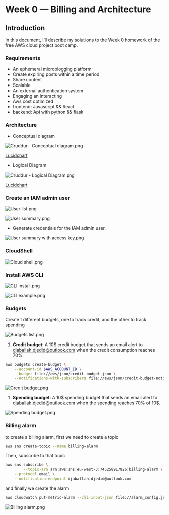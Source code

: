 # Week 0 — Billing and Architecture

## Introduction

In this document, I’ll describe my solutions to the Week 0 homework of the free AWS cloud project boot camp.

### Requirements

- An ephemeral microblogging platform
- Create expiring posts within a time period
- Share content
- Scalable
- An external authentication system
- Engaging an interacting
- Aws cost optimized
- frontend: Javascript && React
- backend: Api with python && flask

### Architecture

- Conceptual diagram

![Cruddur - Conceptual diagram.png](Week%200%20291005c47de3456fa9b7999f3d7cea5b/Cruddur_-_Conceptual_diagram.png)

[Lucidchart](https://lucid.app/lucidchart/599b486c-576d-4081-96da-43bf3697eab7/edit?viewport_loc=-770%2C-264%2C2586%2C1066%2C0_0&invitationId=inv_5a30abc0-f8f5-45cc-9ade-77fea0e7eece)

- Logical Diagram

![Cruddur - Logical Diagram.png](Week%200%20291005c47de3456fa9b7999f3d7cea5b/Cruddur_-_Logical_Diagram.png)

[Lucidchart](https://lucid.app/lucidchart/4ff4003e-b606-4012-9e39-9e7d8bd326a0/edit?viewport_loc=-236%2C123%2C2582%2C1065%2C0_0&invitationId=inv_8cd4f60b-9b44-4acc-a0ee-7d12a38f69ca)

### Create an IAM admin user

![User list.png](Week%200%20291005c47de3456fa9b7999f3d7cea5b/User_list.png)

![User summary.png](Week%200%20291005c47de3456fa9b7999f3d7cea5b/User_summary.png)

- Generate credentials for the IAM admin user.

![User summary with access key.png](Week%200%20291005c47de3456fa9b7999f3d7cea5b/User_summary_with_access_key.png)

### CloudShell

![Cloud shell.png](Week%200%20291005c47de3456fa9b7999f3d7cea5b/Cloud_shell.png)

### Install AWS CLI

![CLI install.png](Week%200%20291005c47de3456fa9b7999f3d7cea5b/CLI_install.png)

![CLI example.png](Week%200%20291005c47de3456fa9b7999f3d7cea5b/CLI_example.png)

### Budgets

Create t different budgets, one to track credit, and the other to track spending

![Budgets list.png](Week%200%20291005c47de3456fa9b7999f3d7cea5b/Budgets_list.png)

1. **Credit budget**: A 10$ credit budget that sends an email alert to djaballah.djedid@outlook.com when the credit consumption reaches 70%.

```bash
aws budgets create-budget \
    --account-id $AWS_ACCOUNT_ID \
    --budget file://aws/json/credit-budget.json \
    --notifications-with-subscribers file://aws/json/credit-budget-notification.json
```

![Credit budget.png](Week%200%20291005c47de3456fa9b7999f3d7cea5b/Credit_budget.png)

1. **Spending budget**: A 10$ spending budget that sends an email alert to djaballah.djedid@outlook.com when the spending reaches 70% of 10$.

![Spending budget.png](Week%200%20291005c47de3456fa9b7999f3d7cea5b/Spending_budget.png)

### Billing alarm

to create a billing alarm, first we need to create a topic

```bash
aws sns create-topic --name billing-alarm
```

Then, subscribe to that topic

```bash
aws sns subscribe \
		--topic-arn arn:aws:sns:eu-west-3:745258917926:billing-alarm \
    --protocol email \
    --notification-endpoint djaballah.djedid@outlook.com
```

and finally we create the alarm

```bash
aws cloudwatch put-metric-alarm --cli-input-json file://alarm_config.jso
```

![Billing alarm.png](Week%200%20291005c47de3456fa9b7999f3d7cea5b/Billing_alarm.png)
